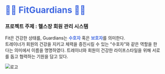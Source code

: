 <h1 style="color:royalblue;">🏋️‍♀️ FitGuardians 🏋️‍♂️</h1>

<h3>프로젝트 주제 : 헬스장 회원 관리 시스템</h3>
<p>
Fit은 건강한 상태를, Guardians는 <b style="color:royalblue;">수호자</b> 혹은 
<b style="color:royalblue;">보호자</b>를 의미한다. <br/>
트레이너가 회원의 건강을 지키고 체력을 증진시킬 수 있는 “수호자”와 같은 역할을 한다는 의미에서 이름을 명명하였다. 트레이너와 회원이 건강한 라이프스타일을 위해 서로를 돕고 협력하는 기원을 담고 있다.
</p>

![로고](https://github.com/user-attachments/assets/e2dd507a-be3e-4b67-bf27-c07d450b7e10)


